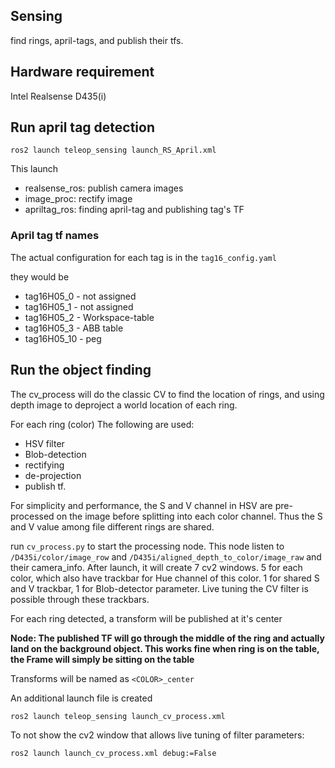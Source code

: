 ## Sensing 

find rings, april-tags, and publish their tfs.

## Hardware requirement

Intel Realsense D435(i)

## Run april tag detection 

```
ros2 launch teleop_sensing launch_RS_April.xml
```

This launch 
* realsense_ros: publish camera images
* image_proc: rectify image
* apriltag_ros: finding april-tag and publishing tag's TF


### April tag tf names 

The actual configuration for each tag is in the `tag16_config.yaml`

they would be 

* tag16H05_0 - not assigned
* tag16H05_1 - not assigned 
* tag16H05_2 - Workspace-table
* tag16H05_3 - ABB table
* tag16H05_10 - peg


## Run the object finding

The cv_process will do the classic CV to find the location of rings, and using depth image to deproject a world location of each ring. 

For each ring (color) The following are used: 

* HSV filter
* Blob-detection
* rectifying
* de-projection
* publish tf. 

For simplicity and performance, the S and V channel in HSV are pre-processed on the image before splitting into each color channel. Thus the S and V value among file different rings are shared. 

run `cv_process.py` to start the processing node. This node listen to `/D435i/color/image_row` and `/D435i/aligned_depth_to_color/image_raw` and their camera_info. After launch, it will create 7 cv2 windows. 5 for each color, which also have trackbar for Hue channel of this color. 1 for shared S and V trackbar, 1 for Blob-detector parameter. Live tuning the CV filter is possible through these trackbars. 

For each ring detected, a transform will be published at it's center

**Node: The published TF will go through the middle of the ring and actually land on the background object. This works fine when ring is on the table, the Frame will simply be sitting on the table**

Transforms will be named as `<COLOR>_center`

An additional launch file is created 

```
ros2 launch teleop_sensing launch_cv_process.xml
```

To not show the cv2 window that allows live tuning of filter parameters: 
```
ros2 launch launch_cv_process.xml debug:=False
```
